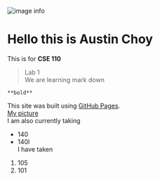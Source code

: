 ![image info](/pic.png)
# Hello this is Austin Choy  
This is for **CSE 110**  
> Lab 1  
We are learning mark down
```
**bold**
```  
This site was built using [GitHub Pages](https://pages.github.com/).  
[My picture](/pic.png)  
I am also currently taking  
- 140
- 140l  
I have taken  
1. 105
2. 101
